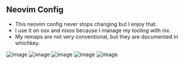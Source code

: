 ## Neovim Config

- This neovim config never stops changing but I enjoy that.
- I use it on osx and nixos because I manage my tooling with nix.
- My remaps are not very conventional, but they are documented in whichkey.

![image](https://github.com/user-attachments/assets/a2f7e8bd-8c7f-4e40-bbdd-0f509dce3934)
![image](https://github.com/user-attachments/assets/400f8bb1-8f8b-4a26-b944-bbd489419407)
![image](https://github.com/user-attachments/assets/3bc2077a-95c2-438d-aa74-a4d98813bb89)
![image](https://github.com/user-attachments/assets/528b07ae-fd91-457a-8959-d419d01a7822)
![image](https://github.com/user-attachments/assets/20a00117-7f91-4b0d-a10d-eece82f0e29a)

